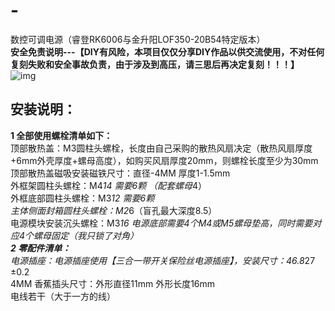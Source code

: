 # -
数控可调电源（睿登RK6006与金升阳LOF350-20B54特定版本）  
**安全免责说明---【DIY有风险，本项目仅仅分享DIY作品以供交流使用，不对任何复刻失败和安全事故负责，由于涉及到高压，请三思后再决定复刻！！！】**
![img](https://github.com/DowsonTseng/Mobula/blob/main/%E5%8F%AF%E8%B0%83%E7%94%B5%E6%BA%90%E5%AE%9A%E7%A8%BF%E7%89%88%E6%9C%AC%20v48.png)

## 安装说明：  
  **1 全部使用螺栓清单如下：**  
      顶部散热盖：M3圆柱头螺栓，长度由自己采购的散热风扇决定（散热风扇厚度+6mm外壳厚度+螺母高度），如购买风扇厚度20mm，则螺栓长度至少为30mm  
      顶部散热盖磁吸安装磁铁尺寸：直径-4MM  厚度1-1.5mm  
      外框架圆柱头螺栓：M4*14  需要6颗 （配套螺母*4）  
      外框底部圆柱头螺栓：M3*12 需要6颗  
      主体侧面封箱圆柱头螺栓：M2*6（盲孔最大深度8.5）   
      电源模块安装沉头螺栓：M3*16  电源底部需要4个M4或M5螺母垫高，同时需要对应4个螺母固定（我只锁了对角）  
  **2 零配件清单：**  
      电源插座：电源插座使用【三合一带开关保险丝电源插座】，安装尺寸：46.8*27 ±0.2    
      4MM 香蕉插头尺寸：外形直径11mm 外形长度16mm  
      电线若干（大于一方的线）  
